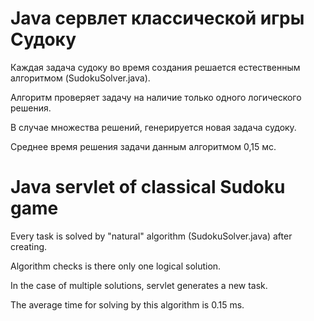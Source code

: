 # Java сервлет классической игры Судоку

Каждая задача судоку во время создания решается естественным алгоритмом (SudokuSolver.java).

Алгоритм проверяет задачу на наличие только одного логического решения.

В случае множества решений, генерируется новая задача судоку.

Среднее время решения задачи данным алгоритмом 0,15 мс.


# Java servlet of classical Sudoku game

Every task is solved by "natural" algorithm (SudokuSolver.java) after creating.

Algorithm checks is there only one logical solution.

In the case of multiple solutions, servlet generates a new task.

The average time for solving by this algorithm is 0.15 ms.
